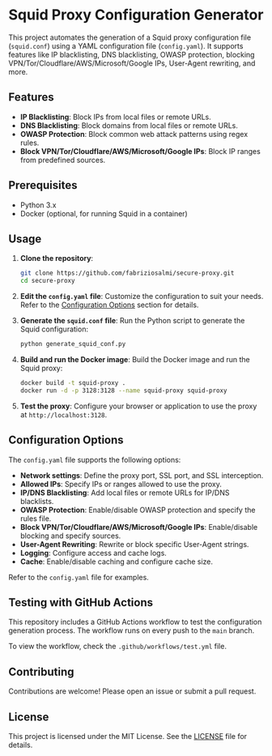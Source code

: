 # Squid Proxy Configuration Generator

This project automates the generation of a Squid proxy configuration file (`squid.conf`) using a YAML configuration file (`config.yaml`). It supports features like IP blacklisting, DNS blacklisting, OWASP protection, blocking VPN/Tor/Cloudflare/AWS/Microsoft/Google IPs, User-Agent rewriting, and more.

## Features

- **IP Blacklisting**: Block IPs from local files or remote URLs.
- **DNS Blacklisting**: Block domains from local files or remote URLs.
- **OWASP Protection**: Block common web attack patterns using regex rules.
- **Block VPN/Tor/Cloudflare/AWS/Microsoft/Google IPs**: Block IP ranges from predefined sources.

## Prerequisites

- Python 3.x
- Docker (optional, for running Squid in a container)

## Usage

1. **Clone the repository**:
   ```bash
   git clone https://github.com/fabriziosalmi/secure-proxy.git
   cd secure-proxy
   ```

2. **Edit the `config.yaml` file**:
   Customize the configuration to suit your needs. Refer to the [Configuration Options](#configuration-options) section for details.

3. **Generate the `squid.conf` file**:
   Run the Python script to generate the Squid configuration:
   ```bash
   python generate_squid_conf.py
   ```

4. **Build and run the Docker image**:
   Build the Docker image and run the Squid proxy:
   ```bash
   docker build -t squid-proxy .
   docker run -d -p 3128:3128 --name squid-proxy squid-proxy
   ```

5. **Test the proxy**:
   Configure your browser or application to use the proxy at `http://localhost:3128`.

## Configuration Options

The `config.yaml` file supports the following options:

- **Network settings**: Define the proxy port, SSL port, and SSL interception.
- **Allowed IPs**: Specify IPs or ranges allowed to use the proxy.
- **IP/DNS Blacklisting**: Add local files or remote URLs for IP/DNS blacklists.
- **OWASP Protection**: Enable/disable OWASP protection and specify the rules file.
- **Block VPN/Tor/Cloudflare/AWS/Microsoft/Google IPs**: Enable/disable blocking and specify sources.
- **User-Agent Rewriting**: Rewrite or block specific User-Agent strings.
- **Logging**: Configure access and cache logs.
- **Cache**: Enable/disable caching and configure cache size.

Refer to the `config.yaml` file for examples.

## Testing with GitHub Actions

This repository includes a GitHub Actions workflow to test the configuration generation process. The workflow runs on every push to the `main` branch.

To view the workflow, check the `.github/workflows/test.yml` file.

## Contributing

Contributions are welcome! Please open an issue or submit a pull request.

## License

This project is licensed under the MIT License. See the [LICENSE](LICENSE) file for details.
